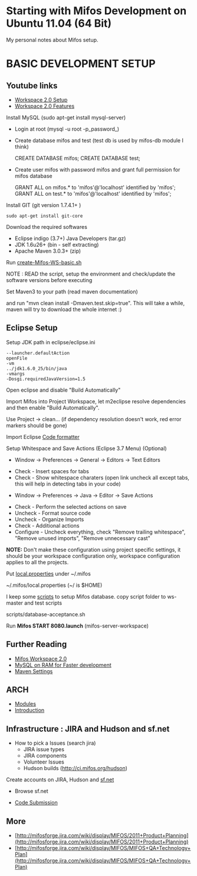 Starting with Mifos Development on Ubuntu 11.04 (64 Bit)
========================================================

My personal notes about Mifos setup.

BASIC DEVELOPMENT SETUP
=======================

Youtube links
------------
* [Workspace 2.0 Setup](http://www.youtube.com/watch?v=TkvaUKo2-tk)
* [Workspace 2.0 Features](http://www.youtube.com/watch?v=HGqkk1am3sg)

Install MySQL (sudo apt-get install mysql-server)

  * Login at root (mysql -u root -p_password_)
  * Create database mifos and test (test db is used by mifos-db module I think)

    CREATE DATABASE mifos;
    CREATE DATABASE test;

  * Create user mifos with password mifos and grant full permission for mifos database

    GRANT ALL on mifos.* to 'mifos'@'localhost' identified by 'mifos';
    GRANT ALL on test.* to 'mifos'@'localhost' identified by 'mifos';

Install GIT (git version 1.7.4.1+ )
    
    sudo apt-get install git-core

Download the required softwares

 * Eclipse indigo (3.7+) Java Developers (tar.gz)
 * JDK 1.6u26+ (bin - self extracting)
 * Apache Maven 3.0.3+ (zip)

Run [create-Mifos-WS-basic.sh](https://github.com/ugupta/mifos-dev/blob/master/create-Mifos-WS-basic.sh)

NOTE : READ the script, setup the environment and check/update the software versions before executing

Set Maven3 to your path (read maven documentation)

and run "mvn clean install -Dmaven.test.skip=true". This will take a while, maven will try to download the whole internet :)

Eclipse Setup
-------------
Setup JDK path in eclipse/eclipse.ini

    --launcher.defaultAction
    openFile
    -vm
    ../jdk1.6.0_25/bin/java
    -vmargs
    -Dosgi.requiredJavaVersion=1.5

Open eclipse and disable "Build Automatically"

Import Mifos into Project Workspace, let m2eclipse resolve dependencies and then enable "Build Automatically".

Use Project -> clean... (if dependency resolution doesn't work, red error markers should be gone)

Import Eclipse [Code formatter](https://github.com/mifos/head/blob/master/eclipse-formatter-mifos-profile.xml)

Setup Whitespace and Save Actions (Eclipse 3.7 Menu) (Optional)

- Window -> Preferences -> General -> Editors -> Text Editors
 * Check - Insert spaces for tabs
 * Check - Show whitespace charaters (open link uncheck all except tabs, this will help in detecting tabs in your code)

- Window -> Preferences -> Java -> Editor -> Save Actions
 * Check - Perform the selected actions on save
 * Uncheck - Format source code
 * Uncheck - Organize Imports
 * Check - Additional actions
 * Configure - Uncheck everything, check "Remove trailing whitespace", "Remove unused imports", "Remove unnecessary cast"

__NOTE:__ Don't make these configuration using project specific settings, it should be your workspace configuration only, workspace configuration applies to all the projects.

Put [local.properties](https://github.com/ugupta/mifos-dev/blob/master/local.properties) under ~/.mifos

~/.mifos/local.properties (~/ is $HOME)

I keep some [scripts](https://github.com/ugupta/mifos-dev/tree/master/scripts) to setup Mifos database.
copy script folder to ws-master and test scripts

scripts/database-acceptance.sh

Run **Mifos START 8080.launch** (mifos-server-workspace)

Further Reading
--------------
 * [Mifos Workspace 2.0](http://mifosforge.jira.com/wiki/display/MIFOS/Workspace+2.0+Eclipse+Maven+Settings)
 * [MySQL on RAM for Faster development](http://mifosforge.jira.com/wiki/display/MIFOS/RAMDisk)
 * [Maven Settings](http://mifosforge.jira.com/wiki/display/MIFOS/Workspace+2.0+Eclipse+Maven+Settings)

ARCH
----
 * [Modules](http://mifosforge.jira.com/wiki/display/MIFOS/Elsie+F+Architecture)
 * [Introduction](http://mifosforge.jira.com/wiki/display/MIFOS/Introduction+to+Mifos+for+Programmers)

Infrastructure : JIRA and Hudson and sf.net
-------------------------------------------
 * How to pick a Issues (search jira)
   * JIRA issue types
   * JIRA components
   * Volunteer Issues
   * Hudson builds (http://ci.mifos.org/hudson)
 
 Create accounts on JIRA, Hudson and [sf.net](http://sourceforge.net/projects/mifos)
   * Browse sf.net
 

 * [Code Submission](http://mifosforge.jira.com/wiki/display/MIFOS/Code+Submission+Process#CodeSubmissionProcess-Howtosubmitapatch)

More
----
 * [http://mifosforge.jira.com/wiki/display/MIFOS/2011+Product+Planning](http://mifosforge.jira.com/wiki/display/MIFOS/2011+Product+Planning)
 * [http://mifosforge.jira.com/wiki/display/MIFOS/MIFOS+QA+Technology+Plan](http://mifosforge.jira.com/wiki/display/MIFOS/MIFOS+QA+Technology+Plan)

